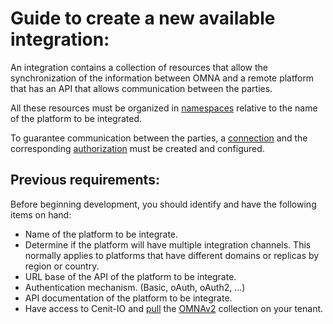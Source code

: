 # Guide to create a new available integration:

An integration contains a collection of resources that allow the synchronization of the information between OMNA and a 
remote platform that has an API that allows communication between the parties.

All these resources must be organized in [namespaces](namespaces) relative to the name of the platform to be integrated.

To guarantee communication between the parties, a [connection](connection) and the corresponding
[authorization](authorization) must be created and configured.

## Previous requirements:

Before beginning development, you should identify and have the following items on hand:

* Name of the platform to be integrate.
* Determine if the platform will have multiple integration channels. This normally applies to platforms that have 
  different domains or replicas by region or country.
* URL base of the API of the platform to be integrate.
* Authentication mechanism. (Basic, oAuth, oAuth2, ...)
* API documentation of the platform to be integrate.
* Have access to Cenit-IO and [pull](https://cenit.io/cross_shared_collection/5dc99ad825d985238605db73/pull) 
  the [OMNAv2](https://cenit.io/cross_shared_collection/5dc99ad825d985238605db73) collection on your tenant.
